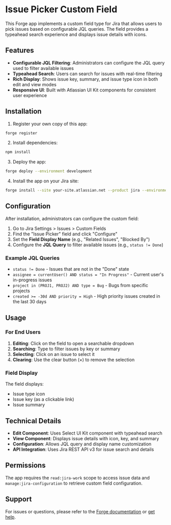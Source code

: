 # Issue Picker Custom Field

This Forge app implements a custom field type for Jira that allows users to pick issues based on configurable JQL queries. The field provides a typeahead search experience and displays issue details with icons.

## Features

- **Configurable JQL Filtering**: Administrators can configure the JQL query used to filter available issues
- **Typeahead Search**: Users can search for issues with real-time filtering
- **Rich Display**: Shows issue key, summary, and issue type icon in both edit and view modes
- **Responsive UI**: Built with Atlassian UI Kit components for consistent user experience

## Installation

1. Register your own copy of this app:
```bash
forge register
```

2. Install dependencies:
```bash
npm install
```

3. Deploy the app:
```bash
forge deploy --environment development
```

4. Install the app on your Jira site:
```bash
forge install --site your-site.atlassian.net --product jira --environment development
```

## Configuration

After installation, administrators can configure the custom field:

1. Go to Jira Settings > Issues > Custom Fields
2. Find the "Issue Picker" field and click "Configure"
3. Set the **Field Display Name** (e.g., "Related Issues", "Blocked By")
4. Configure the **JQL Query** to filter available issues (e.g., `status != Done`)

### Example JQL Queries

- `status != Done` - Issues that are not in the "Done" state
- `assignee = currentUser() AND status = "In Progress"` - Current user's in-progress issues
- `project in (PROJ1, PROJ2) AND type = Bug` - Bugs from specific projects
- `created >= -30d AND priority = High` - High priority issues created in the last 30 days

## Usage

### For End Users

1. **Editing**: Click on the field to open a searchable dropdown
2. **Searching**: Type to filter issues by key or summary
3. **Selecting**: Click on an issue to select it
4. **Clearing**: Use the clear button (×) to remove the selection

### Field Display

The field displays:
- Issue type icon
- Issue key (as a clickable link)
- Issue summary

## Technical Details

- **Edit Component**: Uses Select UI Kit component with typeahead search
- **View Component**: Displays issue details with icon, key, and summary
- **Configuration**: Allows JQL query and display name customization
- **API Integration**: Uses Jira REST API v3 for issue search and details

## Permissions

The app requires the `read:jira-work` scope to access issue data and `manage:jira-configuration` to retrieve custom field configuration.

## Support

For issues or questions, please refer to the [Forge documentation](https://developer.atlassian.com/platform/forge/) or [get help](https://developer.atlassian.com/platform/forge/get-help/).
